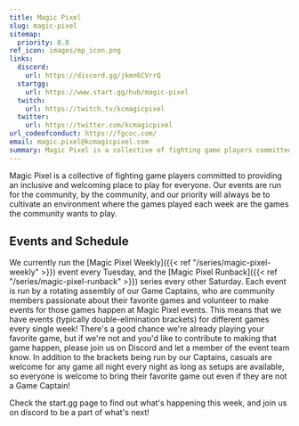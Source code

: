 ```yaml
---
title: Magic Pixel
slug: magic-pixel
sitemap:
  priority: 0.8
ref_icon: images/mp_icon.png
links:
  discord:
    url: https://discord.gg/jkmn6CVrrQ
  startgg:
    url: https://www.start.gg/hub/magic-pixel
  twitch:
    url: https://twitch.tv/kcmagicpixel
  twitter:
    url: https://twitter.com/kcmagicpixel
url_codeofconduct: https://fgcoc.com/
email: magic.pixel@kcmagicpixel.com
summary: Magic Pixel is a collective of fighting game players committed to providing an inclusive and welcoming place to play for everyone. We currently run the Magic Pixel Weekly event every Tuesday.
---
```


Magic Pixel is a collective of fighting game players committed to providing an inclusive and welcoming place to play for everyone. Our events are run for the community, by the community, and our priority will always be to cultivate an environment where the games played each week are the games the community wants to play.

## Events and Schedule

We currently run the [Magic Pixel Weekly]({{< ref "/series/magic-pixel-weekly" >}}) event every Tuesday, and the [Magic Pixel Runback]({{< ref "/series/magic-pixel-runback" >}}) series every other Saturday. Each event is run by a rotating assembly of our Game Captains, who are community members passionate about their favorite games and volunteer to make events for those games happen at Magic Pixel events. This means that we have events (typically double-elimination brackets) for different games every single week! There's a good chance we're already playing your favorite game, but if we're not and you'd like to contribute to making that game happen, please join us on Discord and let a member of the event team know. In addition to the brackets being run by our Captains, casuals are welcome for any game all night every night as long as setups are available, so everyone is welcome to bring their favorite game out even if they are not a Game Captain!

Check the start.gg page to find out what's happening this week, and join us on discord to be a part of what's next!
